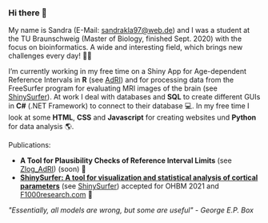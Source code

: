 ### Hi there 👋

My name is Sandra (E-Mail: sandrakla97@web.de) and I was a student at the TU Braunschweig (Master of Biology, finished Sept. 2020) with the focus on bioinformatics. A wide and interesting field, which brings new challenges every day! 🌱🔬 

I’m currently working in my free time on a Shiny App for Age-dependent Reference Intervals in __R__ (see [AdRI](https://github.com/SandraKla/Age-dependent-Reference-Intervals)) and for processing data from the FreeSurfer program for evaluating MRI images of the brain (see [ShinySurfer](https://github.com/SandraKla/ShinySurfer)). At work I deal with databases and __SQL__ to create different GUIs in __C#__ (.NET Framework) to connect to their database 💻. In my free time I look at some __HTML__, __CSS__ and __Javascript__ for creating websites und __Python__ for data analysis 🌎.

Publications:
- __A Tool for Plausibility Checks of Reference Interval Limits__ (see [Zlog_AdRI](https://github.com/SandraKla/Zlog_AdRI)) (soon) 💉
- [__ShinySurfer: A tool for visualization and statistical analysis of cortical parameters__](https://ww4.aievolution.com/hbm2101/index.cfm?do=abs.viewAbs&src=ext&abs=1685) (see [ShinySurfer](https://github.com/SandraKla/ShinySurfer)) accepted for OHBM 2021 and [F1000research.com](https://f1000research.com/posters/10-440) 🧠

<!-- [GenomeNet](https://github.com/genomenet)   Probabilistic sequence identification and classification using deep neural models for nucleotide sequences -->

_"Essentially, all models are wrong, but some are useful" - George E.P. Box_

<!--
![Top Langs](https://github-readme-stats.vercel.app/api/top-langs/?username=SandraKla&layout=compact)
![Sandra's github stats](https://github-readme-stats.vercel.app/api?username=SandraKla&show_icons=true&theme=dracula) 
**SandraKla/SandraKla** is a ✨ _special_ ✨ repository because its `README.md` (this file) appears on your GitHub profile.

Here are some ideas to get you started:

- 🔭 I’m currently working on ...
- 🌱 I’m currently learning ...
- 👯 I’m looking to collaborate on ...
- 🤔 I’m looking for help with ...
- 💬 Ask me about ...
- 📫 How to reach me: ...
- 😄 Pronouns: ...
- ⚡ Fun fact: ...
-->

